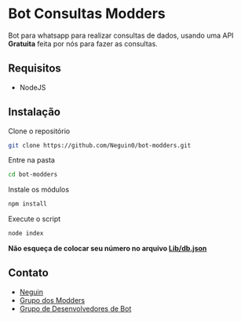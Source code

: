 # Bot Consultas Modders
Bot para whatsapp para realizar consultas de dados,
usando uma API **Gratuita** feita por nós para fazer as consultas.

## Requisitos
- NodeJS

## Instalação
Clone o repositório
```bash
git clone https://github.com/Neguin0/bot-modders.git
```
Entre na pasta
```bash
cd bot-modders
```
Instale os módulos
```bash
npm install
```
Execute o script
```bash
node index
```
**Não esqueça de colocar seu número no arquivo [Lib/db.json](https://github.com/Neguin0/bot-modders/blob/main/lib/db.json)**

## Contato
- [Neguin](https://wa.me/556199955345)
- [Grupo dos Modders](https://chat.whatsapp.com/FfYwi4AIMq4LfibL2gcrnC)
- [Grupo de Desenvolvedores de Bot](https://chat.whatsapp.com/DqF68wia7opDATl7q3gNsQ)
